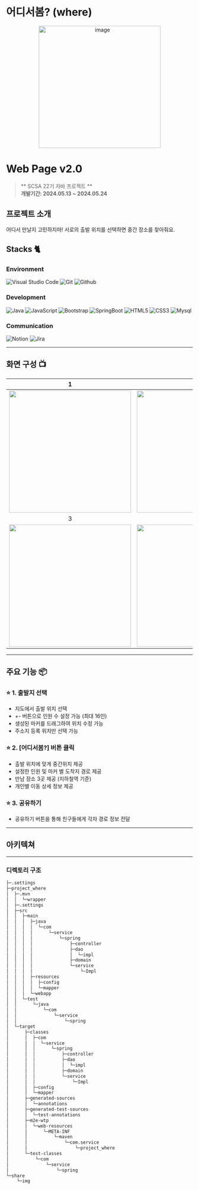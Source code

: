 # 어디서봄? (where)

<div align="center">
<img width="329" alt="image" src="https://github.com/JaeBuhmJo/project_where/assets/96267539/e013864e-60d7-4026-aaba-080d9fa4ec3e">

</div>

# Web Page v2.0
> ** SCSA 22기 자바 프로젝트 ** <br/> **개발기간: 2024.05.13 ~ 2024.05.24**

## 프로젝트 소개
어디서 만날지 고민하지마!
서로의 출발 위치를 선택하면 중간 장소를 찾아줘요.

## Stacks 🐈

### Environment
![Visual Studio Code](https://img.shields.io/badge/Visual%20Studio%20Code-007ACC?style=for-the-badge&logo=Visual%20Studio%20Code&logoColor=white)
![Git](https://img.shields.io/badge/Git-F05032?style=for-the-badge&logo=Git&logoColor=white)
![Github](https://img.shields.io/badge/GitHub-181717?style=for-the-badge&logo=GitHub&logoColor=white)             

### Development
![Java](https://img.shields.io/badge/Java-ED8B00?style=for-the-badge&logo=openjdk&logoColor=white)
![JavaScript](https://img.shields.io/badge/JavaScript-F7DF1E?style=for-the-badge&logo=Javascript&logoColor=white)
![Bootstrap](https://img.shields.io/badge/Bootstrap-7952B3?style=for-the-badge&logo=Bootstrap&logoColor=white)
![SpringBoot](https://img.shields.io/badge/SpringBoot-6DB33F?style=flat-square&logo=Spring&logoColor=white)
![HTML5](https://img.shields.io/badge/HTML5-E34F26?style=flat-square&logo=HTML5&logoColor=white)
![CSS3](https://img.shields.io/badge/CSS3-1572B6?style=flat-square&logo=CSS3&logoColor=white)
![Mysql](https://img.shields.io/badge/Mysql-4479A1?style=flat-square&logo=Mysql&logoColor=white)

### Communication
![Notion](https://img.shields.io/badge/Notion-000000?style=for-the-badge&logo=Notion&logoColor=white)
![Jira](https://img.shields.io/badge/jira-%230A0FFF.svg?style=for-the-badge&logo=jira&logoColor=white)

---
## 화면 구성 📺
| 1   |  2   |
| :-------------------------------------------: | :------------: |
|  <img width="329" src="https://github.com/JaeBuhmJo/project_where/assets/109774472/a5e80bda-71c4-4c55-8b17-f260d9ebc7eb"/> |  <img width="329" src="https://github.com/JaeBuhmJo/project_where/assets/109774472/89c6ae9c-1b3e-42a5-8a0d-4f35b4d89da6"/>|  
| 3   |  4   |  
| <img width="329" src="https://github.com/JaeBuhmJo/project_where/assets/109774472/60736fe8-5163-45f6-be82-6a62160c88d7"/>   |  <img width="329" src="https://github.com/JaeBuhmJo/project_where/assets/109774472/680d3b3a-f6f5-4934-b076-3461004f9f97"/>     |

---
## 주요 기능 📦

### ⭐️ 1. 출발지 선택
- 지도에서 출발 위치 선택
- +- 버튼으로 인원 수 설정 가능 (최대 16인)
- 생성된 마커를 드래그하여 위치 수정 가능
- 주소지 등록 위치만 선택 가능

### ⭐️ 2. [어디서봄?] 버튼 클릭
- 출발 위치에 맞게 중간위치 제공 
- 설정한 인원 및 마커 별 도착지 경로 제공
- 만남 장소 3곳 제공 (지하철역 기준)
- 개인별 이동 상세 정보 제공

### ⭐️ 3. 공유하기
- 공유하기 버튼을 통해 친구들에게 각자 경로 정보 전달

---
## 아키텍쳐
---
### 디렉토리 구조
```bash
├─.settings
├─project_where
│  ├─.mvn
│  │  └─wrapper
│  ├─.settings
│  ├─src
│  │  ├─main
│  │  │  ├─java
│  │  │  │  └─com
│  │  │  │      └─service
│  │  │  │          └─spring
│  │  │  │              ├─controller
│  │  │  │              ├─dao
│  │  │  │              │  └─impl
│  │  │  │              ├─domain
│  │  │  │              └─service
│  │  │  │                  └─Impl
│  │  │  ├─resources
│  │  │  │  ├─config
│  │  │  │  └─mapper
│  │  │  └─webapp
│  │  └─test
│  │      └─java
│  │          └─com
│  │              └─service
│  │                  └─spring
│  └─target
│      ├─classes
│      │  ├─com
│      │  │  └─service
│      │  │      └─spring
│      │  │          ├─controller
│      │  │          ├─dao
│      │  │          │  └─impl
│      │  │          ├─domain
│      │  │          └─service
│      │  │              └─Impl
│      │  ├─config
│      │  └─mapper
│      ├─generated-sources
│      │  └─annotations
│      ├─generated-test-sources
│      │  └─test-annotations
│      ├─m2e-wtp
│      │  └─web-resources
│      │      └─META-INF
│      │          └─maven
│      │              └─com.service
│      │                  └─project_where
│      └─test-classes
│          └─com
│              └─service
│                  └─spring
└─share
    └─img
```
